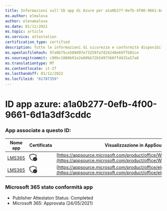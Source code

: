 ```yaml
---
title: Informazioni sull'ID app di Azure per a1a0b277-0efb-4f00-9661-6d1a3df3cddc
ms.author: elmalova
author: elenamalova
ms.date: 01/11/2022
ms.topic: article
ms.service: attestation
certification_type: certified
description: Tutte le informazioni di sicurezza e conformità disponibili per a1a0b277-0efb-4f00-9661-6d1a3df3cddc.
ms.openlocfilehash: 97a0b75ce589d97e732597a7d24248e69ffb01ce
ms.sourcegitcommit: c90bc1880b91e2e60bb72b5497366ffd415a57a8
ms.translationtype: MT
ms.contentlocale: it-IT
ms.lasthandoff: 01/12/2022
ms.locfileid: "61787359"
---
```

# <a name="azure-app-id-a1a0b277-0efb-4f00-9661-6d1a3df3cddc"></a>ID app azure: a1a0b277-0efb-4f00-9661-6d1a3df3cddc


### <a name="apps-associated-with-this-id"></a>App associate a questo ID:
| **Nome app** | **Certificata** | **Visualizzazione in AppSource** |
|--------------|---------------|-----------------------|
| [LMS365](https://docs.microsoft.com/microsoft-365-app-certification/forward/WA104381467) | <img alt="Certified application badge" src="../media/certified-badge.png" height="25" width="25" /> | [https://appsource.microsoft.com/product/office/WA104381467](https://appsource.microsoft.com/product/office/WA104381467) |
| [LMS365](https://docs.microsoft.com/microsoft-365-app-certification/forward/elearningforce.lms365_spfx) | <img alt="Certified application badge" src="../media/certified-badge.png" height="25" width="25" /> | [https://appsource.microsoft.com/product/office/elearningforce.lms365_spfx](https://appsource.microsoft.com/product/office/elearningforce.lms365_spfx) |

### <a name="microsoft-365-app-compliance-status"></a>Microsoft 365 stato conformità app
- Publisher Attestaton Status: Completed
- Microsoft 365: Approvata (24/05/2021)
